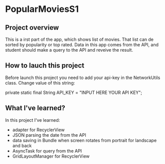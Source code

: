 # PopularMoviesS1

## Project overview

This is a irst part of the app, which shows list of movies. That list can de sorted by popularity or top rated. Data in this app comes from the API, and student should make a query to the API and reveive the result.

## How to lauch this project

Before launch this project you need to add your api-key in the NetworkUtils class.
Change value of this string:

private static final String API_KEY = "INPUT HERE YOUR API KEY";

## What I've learned?

In this project I've learned:

- adapter for RecyclerView
- JSON parsing the date from the API
- data saving in Bundle when screen rotates from portrait for landscape and back
- AsyncTask for query from the API
- GridLayoutManager for RecyclerView
